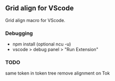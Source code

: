 ## Grid align for VScode

Grid align macro for VScode.

### Debugging

* npm install (optional ncu -u)
* vscode > debug panel > "Run Extension"

### TODO
same token in token tree
remove alignment on Tok

